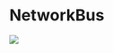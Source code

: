 # NetworkBus
[![](https://jitpack.io/v/More-Stronger/NetworkBus.svg)](https://jitpack.io/#More-Stronger/NetworkBus)

